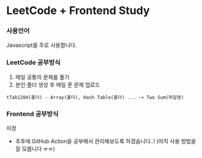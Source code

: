 # LeetCode + Frontend Study

### 사용언어
Javascript를 주로 사용합니다. 

### LeetCode 공부방식
1. 매일 공통의 문제를 풀기
2. 본인 폴더 생성 후 매일 푼 문제 업로드

```
tTab1204(폴더) - Array(폴더), Hash Table(폴더) ... -> Two Sum(파일명)  
```

### Frontend 공부방식 
미정


- 추후에 GitHub Action을 공부해서 관리해보도록 하겠슴니다..! (아직 사용 방법을 잘 모릅니다 ㅠㅠ)



